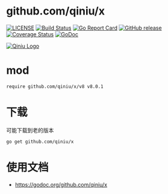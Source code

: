 github.com/qiniu/x
===============

[![LICENSE](https://img.shields.io/github/license/qiniu/x.svg)](https://github.com/qiniu/x/blob/master/LICENSE)
[![Build Status](https://travis-ci.org/qiniu/x.svg?branch=master)](https://travis-ci.org/qiniu/x)
[![Go Report Card](https://goreportcard.com/badge/github.com/qiniu/x)](https://goreportcard.com/report/github.com/qiniu/x)
[![GitHub release](https://img.shields.io/github/v/tag/qiniu/x.svg?label=release)](https://github.com/qiniu/x/releases)
[![Coverage Status](https://codecov.io/gh/qiniu/x/branch/master/graph/badge.svg)](https://codecov.io/gh/qiniu/x)
[![GoDoc](https://img.shields.io/badge/Godoc-reference-blue.svg)](https://godoc.org/github.com/qiniu/x)

[![Qiniu Logo](http://open.qiniudn.com/logo.png)](http://www.qiniu.com/)

# mod
```
require github.com/qiniu/x/v8 v8.0.1
```

# 下载
可能下载到老的版本

```
go get github.com/qiniu/x
```


# 使用文档

* https://godoc.org/github.com/qiniu/x
